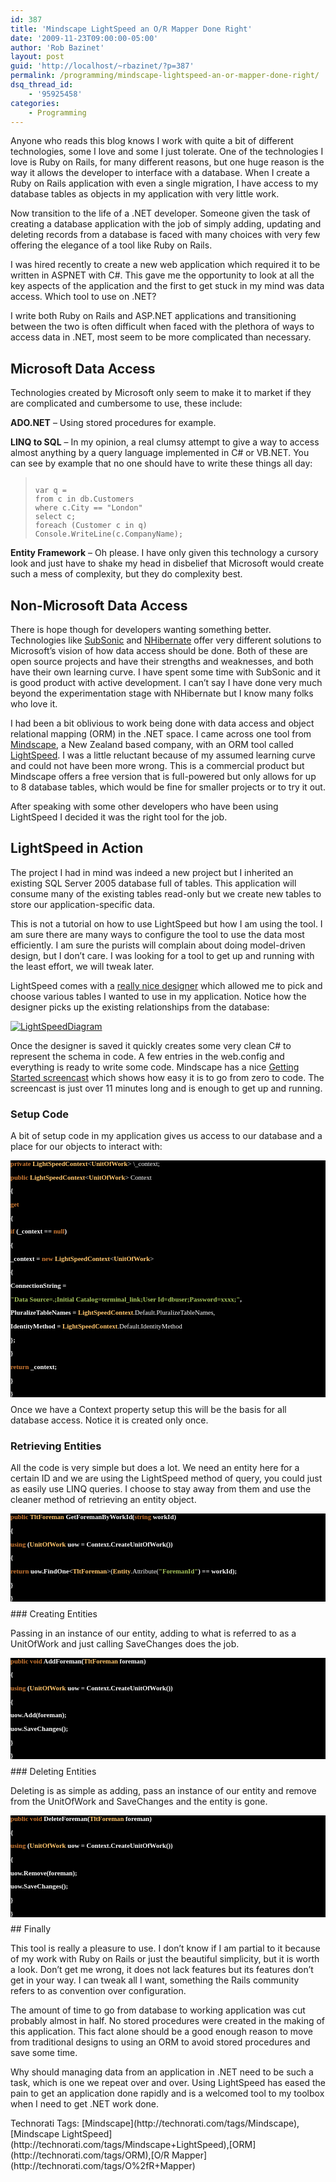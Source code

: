 ```yaml
---
id: 387
title: 'Mindscape LightSpeed an O/R Mapper Done Right'
date: '2009-11-23T09:00:00-05:00'
author: 'Rob Bazinet'
layout: post
guid: 'http://localhost/~rbazinet/?p=387'
permalink: /programming/mindscape-lightspeed-an-or-mapper-done-right/
dsq_thread_id:
    - '95925458'
categories:
    - Programming
---
```


Anyone who reads this blog knows I work with quite a bit of different technologies, some I love and some I just tolerate. One of the technologies I love is Ruby on Rails, for many different reasons, but one huge reason is the way it allows the developer to interface with a database. When I create a Ruby on Rails application with even a single migration, I have access to my database tables as objects in my application with very little work.

Now transition to the life of a .NET developer. Someone given the task of creating a database application with the job of simply adding, updating and deleting records from a database is faced with many choices with very few offering the elegance of a tool like Ruby on Rails.

I was hired recently to create a new web application which required it to be written in ASPNET with C#. This gave me the opportunity to look at all the key aspects of the application and the first to get stuck in my mind was data access. Which tool to use on .NET?

I write both Ruby on Rails and ASP.NET applications and transitioning between the two is often difficult when faced with the plethora of ways to access data in .NET, most seem to be more complicated than necessary.

## Microsoft Data Access

Technologies created by Microsoft only seem to make it to market if they are complicated and cumbersome to use, these include:

**ADO.NET** – Using stored procedures for example.

**LINQ to SQL** – In my opinion, a real clumsy attempt to give a way to access almost anything by a query language implemented in C# or VB.NET. You can see by example that no one should have to write these things all day:

> ```
> 
> var q =
> from c in db.Customers
> where c.City == "London"
> select c;
> foreach (Customer c in q)
> Console.WriteLine(c.CompanyName);
> ```

**Entity Framework** – Oh please. I have only given this technology a cursory look and just have to shake my head in disbelief that Microsoft would create such a mess of complexity, but they do complexity best.

## Non-Microsoft Data Access

There is hope though for developers wanting something better. Technologies like [SubSonic](http://subsonicproject.com/) and [NHibernate](https://www.hibernate.org/343.html) offer very different solutions to Microsoft’s vision of how data access should be done. Both of these are open source projects and have their strengths and weaknesses, and both have their own learning curve. I have spent some time with SubSonic and it is good product with active development. I can’t say I have done very much beyond the experimentation stage with NHibernate but I know many folks who love it.

I had been a bit oblivious to work being done with data access and object relational mapping (ORM) in the .NET space. I came across one tool from [Mindscape](http://www.mindscape.co.nz/), a New Zealand based company, with an ORM tool called [LightSpeed](http://www.mindscape.co.nz/products/LightSpeed/default.aspx). I was a little reluctant because of my assumed learning curve and could not have been more wrong. This is a commercial product but Mindscape offers a free version that is full-powered but only allows for up to 8 database tables, which would be fine for smaller projects or to try it out.

After speaking with some other developers who have been using LightSpeed I decided it was the right tool for the job.

## LightSpeed in Action

The project I had in mind was indeed a new project but I inherited an existing SQL Server 2005 database full of tables. This application will consume many of the existing tables read-only but we create new tables to store our application-specific data.

This is not a tutorial on how to use LightSpeed but how I am using the tool. I am sure there are many ways to configure the tool to use the data most efficiently. I am sure the purists will complain about doing model-driven design, but I don’t care. I was looking for a tool to get up and running with the least effort, we will tweak later.

LightSpeed comes with a [really nice designer](http://www.mindscape.co.nz/products/lightspeed/features/designer.aspx) which allowed me to pick and choose various tables I wanted to use in my application. Notice how the designer picks up the existing relationships from the database:

[![LightSpeedDiagram](https://accidentaltechnologist.com/files/media/image/WindowsLiveWriter/UsingMindscapeLightSpeed_E9F3/LightSpeedDiagram_thumb.png "LightSpeedDiagram")](https://accidentaltechnologist.com/files/media/image/WindowsLiveWriter/UsingMindscapeLightSpeed_E9F3/LightSpeedDiagram_2.png)

Once the designer is saved it quickly creates some very clean C# to represent the schema in code. A few entries in the web.config and everything is ready to write some code. Mindscape has a nice [Getting Started screencast](http://www.mindscape.co.nz/products/lightspeed/screencasts/gettingstarted.aspx) which shows how easy it is to go from zero to code. The screencast is just over 11 minutes long and is enough to get up and running.

### Setup Code

A bit of setup code in my application gives us access to our database and a place for our objects to interact with:

<style type="text/css">
.cf { font-family: consolas; font-size: 8pt; color: white; background: black; font-weight: bold; }
.cl { margin: 0px; }
.cb1 { color: #cc7832; }
.cb2 { color: #ffc66d; }
.cb3 { font-weight: normal; }
.cb4 { color: #a5c25c; }</style>

<div class="cf"> <span class="cb1">private</span> <span class="cb2">LightSpeedContext</span><span class="cb3">&lt;</span><span class="cb2">UnitOfWork</span><span class="cb3">&gt; \_context;</span>

 <span class="cb1">public</span> <span class="cb2">LightSpeedContext</span><span class="cb3">&lt;</span><span class="cb2">UnitOfWork</span><span class="cb3">&gt; Context</span>

 {

 <span class="cb1">get</span>

 {

 <span class="cb1">if</span> (\_context == <span class="cb1">null</span>)

 {

 \_context = <span class="cb1">new</span> <span class="cb2">LightSpeedContext</span><span class="cb3">&lt;</span><span class="cb2">UnitOfWork</span><span class="cb3">&gt;</span>

 {

 ConnectionString =

 <span class="cb4">"Data Source=.;Initial Catalog=terminal\_link;User Id=dbuser;Password=xxxx;"</span>,

 PluralizeTableNames = <span class="cb2">LightSpeedContext</span><span class="cb3">.Default.PluralizeTableNames,</span>

 IdentityMethod = <span class="cb2">LightSpeedContext</span><span class="cb3">.Default.IdentityMethod</span>

 };

 }

 <span class="cb1">return</span> \_context;

 }

 }

</div>Once we have a Context property setup this will be the basis for all database access. Notice it is created only once.

### Retrieving Entities

All the code is very simple but does a lot. We need an entity here for a certain ID and we are using the LightSpeed method of query, you could just as easily use LINQ queries. I choose to stay away from them and use the cleaner method of retrieving an entity object.

<div class="cf"> <span class="cb1">public</span> <span class="cb2">TltForeman</span> GetForemanByWorkId(<span class="cb1">string</span> workId)

 {

 <span class="cb1">using</span> (<span class="cb2">UnitOfWork</span> uow = Context.CreateUnitOfWork())

 {

 <span class="cb1">return</span> uow.FindOne&lt;<span class="cb2">TltForeman</span><span class="cb3">&gt;(</span><span class="cb2">Entity</span><span class="cb3">.Attribute(</span><span class="cb4">"ForemanId"</span>) == workId);

 }

 }

</div>### Creating Entities

Passing in an instance of our entity, adding to what is referred to as a UnitOfWork and just calling SaveChanges does the job.

<div class="cf"> <span class="cb1">public</span> <span class="cb1">void</span> AddForeman(<span class="cb2">TltForeman</span> foreman)

 {

 <span class="cb1">using</span> (<span class="cb2">UnitOfWork</span> uow = Context.CreateUnitOfWork())

 {

 uow.Add(foreman);

 uow.SaveChanges();

 }

 }

</div>### Deleting Entities

Deleting is as simple as adding, pass an instance of our entity and remove from the UnitOfWork and SaveChanges and the entity is gone.

<div class="cf"> <span class="cb1">public</span> <span class="cb1">void</span> DeleteForeman(<span class="cb2">TltForeman</span> foreman)

 {

 <span class="cb1">using</span> (<span class="cb2">UnitOfWork</span> uow = Context.CreateUnitOfWork())

 {

 uow.Remove(foreman);

 uow.SaveChanges();

 }

 }

</div>## Finally

This tool is really a pleasure to use. I don’t know if I am partial to it because of my work with Ruby on Rails or just the beautiful simplicity, but it is worth a look. Don’t get me wrong, it does not lack features but its features don’t get in your way. I can tweak all I want, something the Rails community refers to as convention over configuration.

The amount of time to go from database to working application was cut probably almost in half. No stored procedures were created in the making of this application. This fact alone should be a good enough reason to move from traditional designs to using an ORM to avoid stored procedures and save some time.

Why should managing data from an application in .NET need to be such a task, which is one we repeat over and over. Using LightSpeed has eased the pain to get an application done rapidly and is a welcomed tool to my toolbox when I need to get .NET work done.

<div class="wlWriterEditableSmartContent" id="scid:0767317B-992E-4b12-91E0-4F059A8CECA8:6d953be5-70a9-4f70-9aed-63d6b52b7d27" style="margin: 0px; padding: 0px; display: inline; float: none;">Technorati Tags: [Mindscape](http://technorati.com/tags/Mindscape),[Mindscape LightSpeed](http://technorati.com/tags/Mindscape+LightSpeed),[ORM](http://technorati.com/tags/ORM),[O/R Mapper](http://technorati.com/tags/O%2fR+Mapper)</div>